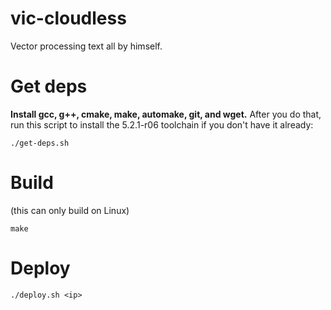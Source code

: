 # vic-cloudless

Vector processing text all by himself.

# Get deps

**Install gcc, g++, cmake, make, automake, git, and wget.** After you do that, run this script to install the 5.2.1-r06 toolchain if you don't have it already:

```
./get-deps.sh
```

# Build

(this can only build on Linux)

```
make
```

# Deploy

```
./deploy.sh <ip>
```
